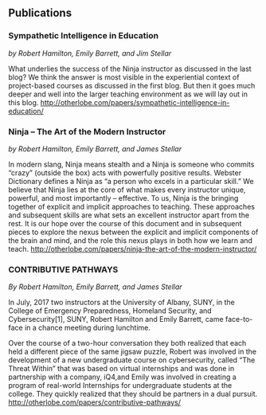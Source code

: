 ## Publications

### Sympathetic Intelligence in Education
*by Robert Hamilton, Emily Barrett, and Jim Stellar*

What underlies the success of the Ninja instructor as discussed in the last blog?  We think the answer is most visible in the experiential context of project-based courses as discussed in the first blog. But then it goes much deeper and well into the larger teaching environment as we will lay out in this blog.
http://otherlobe.com/papers/sympathetic-intelligence-in-education/



### Ninja – The Art of the Modern Instructor
*by Robert Hamilton, Emily Barrett, and James Stellar*

In modern slang, Ninja means stealth and a Ninja is someone who commits “crazy” (outside the box) acts with powerfully positive results. Webster Dictionary defines a Ninja as “a person who excels in a particular skill.” We believe that Ninja lies at the core of what makes every instructor unique, powerful, and most importantly – effective. To us, Ninja is the bringing together of explicit and implicit approaches to teaching. These approaches and subsequent skills are what sets an excellent instructor apart from the rest. It is our hope over the course of this document and in subsequent pieces to explore the nexus between the explicit and implicit components of the brain and mind, and the role this nexus plays in both how we learn and teach.
http://otherlobe.com/papers/ninja-the-art-of-the-modern-instructor/



### CONTRIBUTIVE PATHWAYS
*By Robert Hamilton, Emily Barrett, and James Stellar*

In July, 2017 two instructors at the University of Albany, SUNY, in the College of Emergency Preparedness, Homeland Security, and Cybersecurity[1], SUNY, Robert Hamilton and Emily Barrett, came face-to-face in a chance meeting during lunchtime.

Over the course of a two-hour conversation they both realized that each held a different piece of the same jigsaw puzzle, Robert was involved in the development of a new undergraduate course on cybersecurity, called “The Threat Within” that was based on virtual internships and was done in partnership with a company, iQ4,and Emily was involved in creating a program of real-world Internships for undergraduate students at the college. They quickly realized that they should be partners in a dual pursuit.
http://otherlobe.com/papers/contributive-pathways/
